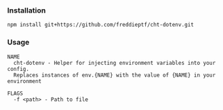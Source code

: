 ### Installation

    npm install git+https://github.com/freddieptf/cht-dotenv.git

### Usage
    NAME
      cht-dotenv - Helper for injecting environment variables into your config.
      Replaces instances of env.{NAME} with the value of {NAME} in your environment
      
    FLAGS
      -f <path> - Path to file

